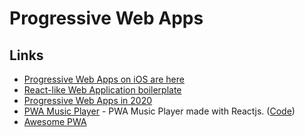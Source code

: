 # Progressive Web Apps

## Links

* [Progressive Web Apps on iOS are here](https://medium.com/@firt/progressive-web-apps-on-ios-are-here-d00430dee3a7)
* [React-like Web Application boilerplate](https://github.com/cedeber/web-client-boilerplate)
* [Progressive Web Apps in 2020](https://medium.com/@firt/progressive-web-apps-in-2020-c15018c9931c)
* [PWA Music Player](https://playlist.iondrimbafilho.me/) - PWA Music Player made with Reactjs. \([Code](https://github.com/iondrimba/pwa-music-player)\)
* [Awesome PWA](https://github.com/hemanth/awesome-pwa#readme)

